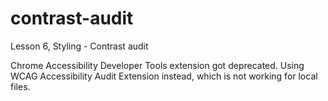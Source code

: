 # contrast-audit
Lesson 6, Styling - Contrast audit

 Chrome Accessibility Developer Tools extension got deprecated.
 Using WCAG Accessibility Audit Extension instead, which is not working for local files.
